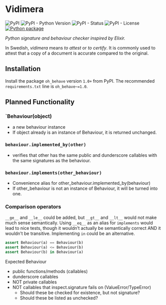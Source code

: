 # Vidimera

![PyPI](https://img.shields.io/pypi/v/vidimera)
![PyPI - Python Version](https://img.shields.io/pypi/pyversions/vidimera)
![PyPI - Status](https://img.shields.io/pypi/status/vidimera)
![PyPI - License](https://img.shields.io/pypi/l/vidimera)
[![Python package](https://github.com/DevL/vidimera/actions/workflows/python-package.yml/badge.svg)](https://github.com/DevL/vidimera/actions/workflows/python-package.yml)

_Python signature and behaviour checker inspired by Elixir._

In Swedish, _vidimera_ means _to attest_ or _to certify_. It is commonly used to attest that a copy of a document is accurate compared to the original.  

## Installation

Install the package `oh_behave` version `1.0+` from PyPI.
The recommended `requirements.txt` line is `oh_behave~=1.0`.

## Planned Functionality

### `Behaviour(object)
- a new behaviour instance
- If object already is an instance of Behaviour, it is returned unchanged.

### `behaviour.implemented_by(other)`
- verifies that other has the same public and dunderscore callables with the same signatures as the behaviour.

### `behaviour.implements(other_behaviour)`
- Convenience alias for other_behaviour.implemented_by(behaviour)
- If other_behaviour is not an instance of Behaviour, it will be turned into one. 


### Comparison operators
`__ge__` and `__le__` could be added, but `__gt__` and `__lt__` would not make much sense semantically. Using `__eq__` as an alias for `implements` would lead to nice tests, though it wouldn’t actually be semantically correct AND it wouldn’t be transitive. Implementing `in` could be an alternative.

```python
assert Behaviour(a) == Behaviour(b)
assert Behaviour(a) <= Behaviour(b)
assert Behaviour(b) in Behaviour(a)
```

Expected Behaviour
- public functions/methods (callables)
- dunderscore callables
- NOT private callables
- NOT callables that inspect.signature fails on (ValueError/TypeError)
    - Should these be checked for existence, but not signature?
    - Should these be listed as unchecked?
